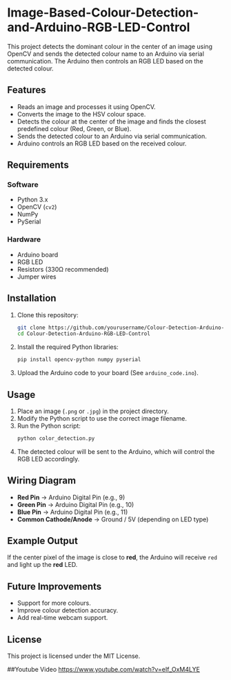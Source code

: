 # Image-Based-Colour-Detection-and-Arduino-RGB-LED-Control

This project detects the dominant colour in the center of an image using OpenCV and sends the detected colour name to an Arduino via serial communication. The Arduino then controls an RGB LED based on the detected colour.

## Features
- Reads an image and processes it using OpenCV.
- Converts the image to the HSV colour space.
- Detects the colour at the center of the image and finds the closest predefined colour (Red, Green, or Blue).
- Sends the detected colour to an Arduino via serial communication.
- Arduino controls an RGB LED based on the received colour.

## Requirements
### **Software**
- Python 3.x
- OpenCV (`cv2`)
- NumPy
- PySerial

### **Hardware**
- Arduino board
- RGB LED
- Resistors (330Ω recommended)
- Jumper wires

## Installation
1. Clone this repository:
   ```bash
   git clone https://github.com/yourusername/Colour-Detection-Arduino-RGB-LED-Control.git
   cd Colour-Detection-Arduino-RGB-LED-Control
   ```

2. Install the required Python libraries:
   ```bash
   pip install opencv-python numpy pyserial
   ```

3. Upload the Arduino code to your board (See `arduino_code.ino`).

## Usage
1. Place an image (`.png` or `.jpg`) in the project directory.
2. Modify the Python script to use the correct image filename.
3. Run the Python script:
   ```bash
   python color_detection.py
   ```
4. The detected colour will be sent to the Arduino, which will control the RGB LED accordingly.

## Wiring Diagram
- **Red Pin** → Arduino Digital Pin (e.g., 9)
- **Green Pin** → Arduino Digital Pin (e.g., 10)
- **Blue Pin** → Arduino Digital Pin (e.g., 11)
- **Common Cathode/Anode** → Ground / 5V (depending on LED type)

## Example Output
If the center pixel of the image is close to **red**, the Arduino will receive `red` and light up the **red** LED.

## Future Improvements
- Support for more colours.
- Improve colour detection accuracy.
- Add real-time webcam support.

## License
This project is licensed under the MIT License.

##Youtube Video
https://www.youtube.com/watch?v=eIf_OxM4LYE
